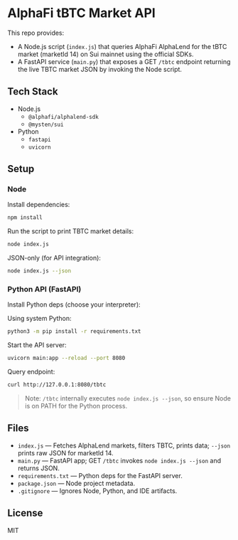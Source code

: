 # AlphaFi tBTC Market API

This repo provides:

- A Node.js script (`index.js`) that queries AlphaFi AlphaLend for the tBTC market (marketId 14) on Sui mainnet using the official SDKs.
- A FastAPI service (`main.py`) that exposes a GET `/tbtc` endpoint returning the live TBTC market JSON by invoking the Node script.

## Tech Stack

- Node.js
  - `@alphafi/alphalend-sdk`
  - `@mysten/sui`
- Python
  - `fastapi`
  - `uvicorn`

## Setup

### Node

Install dependencies:

```bash
npm install
```

Run the script to print TBTC market details:

```bash
node index.js
```

JSON-only (for API integration):

```bash
node index.js --json
```

### Python API (FastAPI)

Install Python deps (choose your interpreter):

Using system Python:

```bash
python3 -m pip install -r requirements.txt
```

Start the API server:

```bash
uvicorn main:app --reload --port 8080
```

Query endpoint:

```bash
curl http://127.0.0.1:8080/tbtc
```

> Note: `/tbtc` internally executes `node index.js --json`, so ensure Node is on PATH for the Python process.

## Files

- `index.js` — Fetches AlphaLend markets, filters TBTC, prints data; `--json` prints raw JSON for marketId 14.
- `main.py` — FastAPI app; GET `/tbtc` invokes `node index.js --json` and returns JSON.
- `requirements.txt` — Python deps for the FastAPI server.
- `package.json` — Node project metadata.
- `.gitignore` — Ignores Node, Python, and IDE artifacts.

## License

MIT
